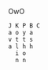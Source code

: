 <!---
--->
OwO

```
J K P B C
a o y a 
v t t s 
a l h h 
  i o   
  n n   
```

<!---
yeeuou/yeeuou is a ✨ special ✨ repository because its `README.md` (this file) appears on your GitHub profile.
You can click the Preview link to take a look at your changes.
--->
